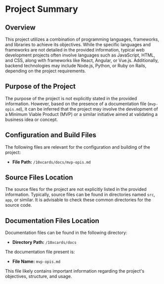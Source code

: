 # Project Summary

## Overview

This project utilizes a combination of programming languages, frameworks, and libraries to achieve its objectives. While the specific languages and frameworks are not detailed in the provided information, typical web development projects often involve languages such as JavaScript, HTML, and CSS, along with frameworks like React, Angular, or Vue.js. Additionally, backend technologies may include Node.js, Python, or Ruby on Rails, depending on the project requirements.

## Purpose of the Project

The purpose of the project is not explicitly stated in the provided information. However, based on the presence of a documentation file (`mvp-opis.md`), it can be inferred that the project may involve the development of a Minimum Viable Product (MVP) or a similar initiative aimed at validating a business idea or concept.

## Configuration and Build Files

The following files are relevant for the configuration and building of the project:

- **File Path:** `/10xcards/docs/mvp-opis.md`

## Source Files Location

The source files for the project are not explicitly listed in the provided information. Typically, source files can be found in directories named `src`, `app`, or similar. It is advisable to check these common directories for the source code.

## Documentation Files Location

Documentation files can be found in the following directory:

- **Directory Path:** `/10xcards/docs` 

The documentation file present is:

- **File Name:** `mvp-opis.md` 

This file likely contains important information regarding the project's objectives, structure, and usage.